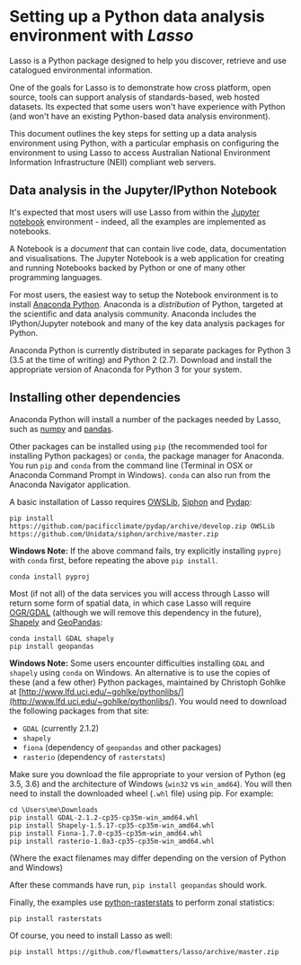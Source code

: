 # Setting up a Python data analysis environment with _Lasso_

Lasso is a Python package designed to help you discover, retrieve and use catalogued environmental information.

One of the goals for Lasso is to demonstrate how cross platform, open source, tools can support analysis of standards-based, web hosted datasets. Its expected that some users won't have experience with Python (and won't have an existing Python-based data analysis environment).

This document outlines the key steps for setting up a data analysis environment using Python, with a particular emphasis on configuring the environment to using Lasso to access Australian National Environment Information Infrastructure (NEII) compliant web servers.


## Data analysis in the Jupyter/IPython Notebook

It's expected that most users will use Lasso from within the [Jupyter notebook](http://jupyter.org/) environment - indeed, all the examples are implemented as notebooks.

A Notebook is a _document_ that can contain live code, data, documentation and visualisations. The Jupyter Notebook is a web application for creating and running Notebooks backed by Python or one of many other programming languages.

For most users, the easiest way to setup the Notebook environment is to install [Anaconda Python](https://www.continuum.io/downloads). Anaconda is a _distribution_ of Python, targeted at the scientific and data analysis community. Anaconda includes the IPython/Jupyter notebook and many of the key data analysis packages for Python.

Anaconda Python is currently distributed in separate packages for Python 3 (3.5 at the time of writing) and Python 2 (2.7). Download and install the appropriate version of Anaconda for Python 3 for your system.

## Installing other dependencies

Anaconda Python will install a number of the packages needed by Lasso, such as [numpy](http://www.numpy.org/) and [pandas](http://pandas.pydata.org/).

Other packages can be installed using `pip` (the recommended tool for installing Python packages) or `conda`, the package manager for Anaconda. You run `pip` and `conda` from the command line (Terminal in OSX or Anaconda Command Prompt in Windows). `conda` can also run from the Anaconda Navigator application.

A basic installation of Lasso requires [OWSLib](https://geopython.github.io/OWSLib/), [Siphon](https://github.com/Unidata/siphon) and [Pydap](http://www.pydap.org/):

```
pip install https://github.com/pacificclimate/pydap/archive/develop.zip OWSLib https://github.com/Unidata/siphon/archive/master.zip
```
**Windows Note:** If the above command fails, try explicitly installing `pyproj` with `conda` first, before repeating the above `pip install`.

```
conda install pyproj
```
Most (if not all) of the data services you will access through Lasso will return some form of spatial data, in which case Lasso will require [OGR/GDAL](https://pypi.python.org/pypi/GDAL/)  (although we will remove this dependency in the future), [Shapely](https://pypi.python.org/pypi/Shapely) and [GeoPandas](http://geopandas.org/):

```
conda install GDAL shapely
pip install geopandas
```
**Windows Note:** Some users encounter difficulties installing `GDAL` and `shapely` using `conda` on Windows. An alternative is to use the copies of these (and a few other) Python packages, maintained by Christoph Gohlke at [http://www.lfd.uci.edu/~gohlke/pythonlibs/](http://www.lfd.uci.edu/~gohlke/pythonlibs/). You would need to download the following packages from that site:

* `GDAL` (currently 2.1.2)
* `shapely`
* `fiona` (dependency of `geopandas` and other packages)
* `rasterio` (dependency of `rasterstats`)

Make sure you download the file appropriate to your version of Python (eg 3.5, 3.6) and the architecture of Windows (`win32` vs `win_amd64`). You will then need to install the downloaded wheel (`.whl` file) using pip. For example:

```
cd \Users\me\Downloads
pip install GDAL‑2.1.2‑cp35‑cp35m‑win_amd64.whl
pip install Shapely‑1.5.17‑cp35‑cp35m‑win_amd64.whl
pip install Fiona‑1.7.0‑cp35‑cp35m‑win_amd64.whl
pip install rasterio‑1.0a3‑cp35‑cp35m‑win_amd64.whl
```
(Where the exact filenames may differ depending on the version of Python and Windows)

After these commands have run, `pip install geopandas` should work.

Finally, the examples use [python-rasterstats](https://github.com/perrygeo/python-rasterstats) to perform zonal statistics:

```
pip install rasterstats
```

Of course, you need to install Lasso as well:

```
pip install https://github.com/flowmatters/lasso/archive/master.zip
```

